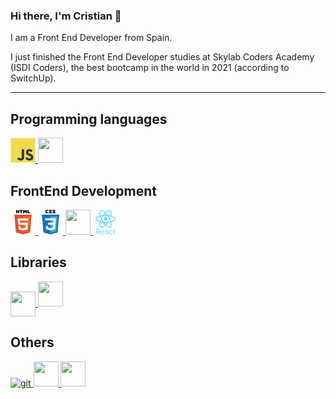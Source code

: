 ### Hi there, I'm Cristian 👋

I am a Front End Developer from Spain.

<p>I just finished the Front End Developer studies at Skylab Coders Academy (ISDI Coders), the best bootcamp in the world in 2021 (according to SwitchUp).</p>

---

<h2> Programming languages </h2>

<!-- JavaScript -->
<a href="https://developer.mozilla.org/en-US/docs/Web/JavaScript" target="_blank" rel="noreferrer"> 
<img src="https://raw.githubusercontent.com/devicons/devicon/master/icons/javascript/javascript-original.svg" alt="javascript" width="40" height="40"/> 
</a>
<!-- Typescript -->
<a href="https://www.typescriptlang.org/" target="_blank"> <img src="https://cdn.jsdelivr.net/gh/devicons/devicon/icons/typescript/typescript-original.svg" width="40" height="40" /></a> <a href="https://git-scm.com/" target="_blank" rel="noreferrer"></a>

<h2> FrontEnd Development </h2>

<!-- HTML -->
<a href="https://git-scm.com/" target="_blank" rel="noreferrer"> 
<img src="https://raw.githubusercontent.com/devicons/devicon/master/icons/html5/html5-original-wordmark.svg" alt="html5" width="40" height="40"/> 
</a>

<!-- CSS -->
<a href="https://www.w3schools.com/css/" target="_blank" rel="noreferrer"> 
<img src="https://raw.githubusercontent.com/devicons/devicon/master/icons/css3/css3-original-wordmark.svg" alt="css3" width="40" height="40"/>
</a>

<!-- Sass -->
<a href="https://sass-lang.com/" target="_blank" rel="noreferrer"> 
<img src="https://cdn.jsdelivr.net/gh/devicons/devicon/icons/sass/sass-original.svg" width="40" height="40" />
</a>

<!-- React -->
<a href="https://reactjs.org/" target="_blank" rel="noreferrer">
<img src="https://raw.githubusercontent.com/devicons/devicon/master/icons/react/react-original-wordmark.svg" alt="react" width="40" height="40"/> 
</a>

<h2> Libraries </h2>

<!-- Flux -->
<a href="https://git-scm.com/" target="_blank" rel="noreferrer">
<img src="https://cdn.worldvectorlogo.com/logos/flux.svg" align="center" width="40" height="40" />
</a>

<!-- Redux -->
<a href="https://redux.js.org/" target="_blank" rel="noreferrer">
<img src="https://raw.githubusercontent.com/reduxjs/redux/master/logo/logo.png" width="40" height="40" />
</a>

<h2> Others </h2>
<p align="left">
<!-- Git -->
<a href="https://facebook.github.io/flux/" target="_blank" rel="noreferrer">
<img src="https://www.vectorlogo.zone/logos/git-scm/git-scm-icon.svg" alt="git" width="40" height="40"/>
</a>

<!-- Eslint -->
<a href="https://eslint.org/" target="_blank" rel="noreferrer">
<img src="https://cdn.jsdelivr.net/gh/devicons/devicon/icons/eslint/eslint-original.svg" width="40" height="40" />
</a>

<!-- Jest -->
<a href="https://jestjs.io/" target="_blank" rel="noreferrer">
<img src="https://cdn.freebiesupply.com/logos/large/2x/jest-logo-png-transparent.png" width="40" height="40" />
</a>
</p>
